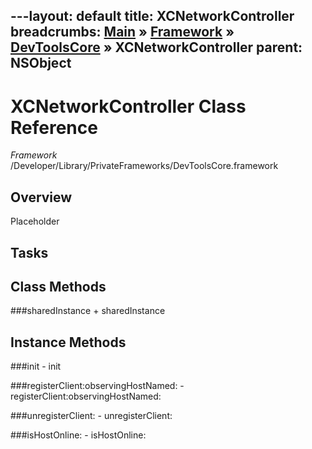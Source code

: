 ---layout: default
title: XCNetworkController
breadcrumbs: <a href="/index.html">Main</a> &raquo; <a href="/Frameworks.html">Framework</a> &raquo; <a href="/Frameworks/DevToolsCore.html">DevToolsCore</a> &raquo; XCNetworkController
parent: NSObject 
---
# XCNetworkController Class Reference

*Framework* /Developer/Library/PrivateFrameworks/DevToolsCore.framework

## Overview

Placeholder

## Tasks

## Class Methods

<a name="+sharedInstance"></a>
###sharedInstance
    + sharedInstance

## Instance Methods

<a name="-init"></a>
###init
    - init

<a name="-registerClient:observingHostNamed:"></a>
###registerClient:observingHostNamed:
    - registerClient:observingHostNamed:

<a name="-unregisterClient:"></a>
###unregisterClient:
    - unregisterClient:

<a name="-isHostOnline:"></a>
###isHostOnline:
    - isHostOnline:

